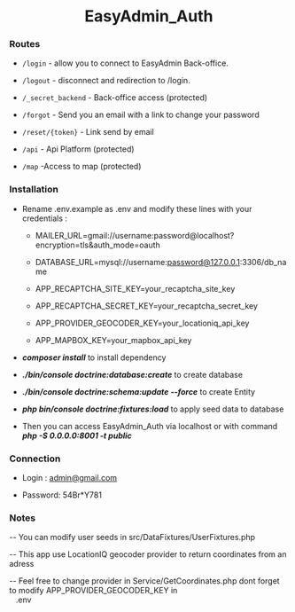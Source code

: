  

<div  align="center">

<h1>EasyAdmin_Auth</h1>

</div>

  

### Routes

  

*  `/login` - allow you to connect to EasyAdmin Back-office.

*  `/logout` - disconnect and redirection to /login.

  

*  `/_secret_backend` - Back-office access (protected)

  

*  `/forgot` - Send you an email with a link to change your password

  

*  `/reset/{token}` - Link send by email

  

*  `/api` - Api Platform (protected)

  

*  `/map` -Access to map (protected)

  
  

### Installation

  

* Rename .env.example as .env and modify these lines with your credentials :

  
   * MAILER_URL=gmail://username:password@localhost?encryption=tls&auth_mode=oauth

   * DATABASE_URL=mysql://username:password@127.0.0.1:3306/db_name

   * APP_RECAPTCHA_SITE_KEY=your_recaptcha_site_key

   * APP_RECAPTCHA_SECRET_KEY=your_recaptcha_secret_key

   * APP_PROVIDER_GEOCODER_KEY=your_locationiq_api_key

   * APP_MAPBOX_KEY=your_mapbox_api_key

*  ***composer install*** to install dependency

  

*  ***./bin/console doctrine:database:create*** to create database

  

*  ***./bin/console doctrine:schema:update --force*** to create Entity

  

*  ***php bin/console doctrine:fixtures:load*** to apply seed data to database

  

* Then you can access EasyAdmin_Auth via localhost or with command ***php -S 0.0.0.0:8001 -t public***

  

### Connection

  

* Login : admin@gmail.com

* Password: 54Br*Y781

  

### Notes

-- You can modify user seeds in src/DataFixtures/UserFixtures.php </hr>

-- This app use LocationIQ geocoder provider to return coordinates from an adress </hr>

-- Feel free to change provider in Service/GetCoordinates.php dont forget to modify APP_PROVIDER_GEOCODER_KEY in   
 &nbsp; &nbsp;.env 
